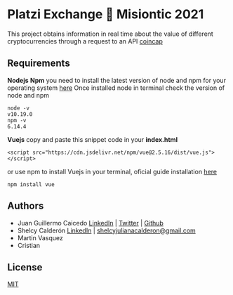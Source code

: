 
# Platzi Exchange 🚀 Misiontic 2021

This project obtains information in real time about the value of different cryptocurrencies through a request to an API [coincap](https://coincap.io/)

## Requirements

__Nodejs__ __Npm__  you need to install the latest version of node and npm for your operating system [here](https://nodejs.org/es/download/)
Once installed node in terminal check the version of node and npm
```node
node -v
v10.19.0
npm -v
6.14.4
```

__Vuejs__ copy and paste this snippet code in your __index.html__
```node
<script src="https://cdn.jsdelivr.net/npm/vue@2.5.16/dist/vue.js"></script>
```
or use npm to install Vuejs in your terminal, oficial guide installation [here](https://es.vuejs.org/v2/guide/installation.html)
```
npm install vue
```

## Authors

* Juan Guillermo Caicedo [LinkedIn](www.linkedin.com/in/JuanGCC) |
  [Twitter](https://twitter.com/Alafresh1) |
  [Github](https://github.com/Alafresh)
* Shelcy Calderón [LinkedIn](https://www.linkedin.com/in/shelcy-calderon-6a7177202/) | [shelcyjulianacalderon@gmail.com](shelcyjulianacalderon@gmail.com)
* Martin Vasquez
* Cristian


## License
[MIT](https://choosealicense.com/licenses/mit/)
